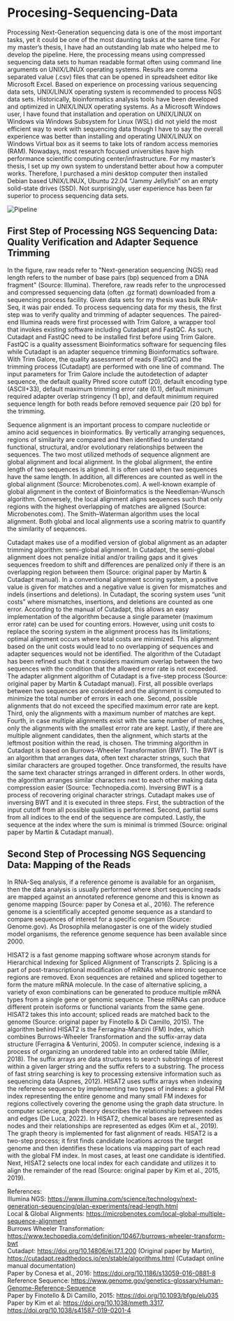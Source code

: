 # Procesing-Sequencing-Data

Processing Next-Generation sequencing data is one of the most important tasks, yet it could be one of the most daunting tasks at the same time. For my master’s thesis, I have had an outstanding lab mate who helped me to develop the pipeline. Here, the processing means using compressed sequencing data sets to human readable format often using command line arguments on UNIX/LINUX operating systems. Results are comma separated value (.csv) files that can be opened in spreadsheet editor like Microsoft Excel.  Based on experience on processing various sequencing data sets, UNIX/LINUX operating system is recommended to process NGS data sets. Historically, bioinformatics analysis tools have been developed and optimized in UNIX/LINUX operating systems. As a Microsoft Windows user, I have found that installation and operation on UNIX/LINUX on Windows via Windows Subsystem for Linux (WSL) did not yield the most efficient way to work with sequencing data though I have to say the overall experience was better than installing and operating UNIX/LINUX on Windows Virtual box as it seems to take lots  of random access memories (RAM).  Nowadays, most research focused universities have high performance scientific computing center/infrastructure. For my master’s thesis, I set up my own system to understand better about how a computer works. Therefore, I purchased a mini desktop computer then installed Debian based UNIX/LINUX, Ubuntu 22.04 “Jammy Jellyfish” on an empty solid-state drives (SSD). Not surprisingly, user experience has been far superior to process sequencing data sets.


![Pipeline](https://github.com/echo4922/Procesing-Sequencing-Data/assets/112420424/b589a18c-70e2-44ac-80ba-4064a0e4350b)


## First Step of Processing NGS Sequencing Data: Quality Verification and Adapter Sequence Trimming
In the figure, raw reads refer to "Next-generation sequencing (NGS) read length refers to the number of base pairs (bp) sequenced from a DNA fragment" (Source: Illumina). Therefore, raw reads refer to the unprocessed and compressed sequencing data (often .gz format) downloaded from a sequencing process facility. Given data sets for my thesis was bulk RNA-Seq, it was pair ended. To process sequencing data for my thesis, the first step was to verify quality and trimming of adapter sequences. The paired-end Illumina reads were first processed with Trim Galore, a wrapper tool that invokes existing software including Cutadapt and FastQC. As such, Cutadapt and FastQC need to be installed first before using Trim Galore. FastQC is a quality assessment Bioinformatics software for sequencing files while Cutadapt is an adapter sequence trimming Bioinformatics software. With Trim Galore, the quality assessment of reads (FastQC) and the trimming process (Cutadapt) are performed with one line of command. The input parameters for Trim Galore include the autodetection of adapter sequence, the default quality Phred score cutoff (20), default encoding type (ASCII+33), default maximum trimming error rate (0.1), default minimum required adapter overlap stringency (1 bp), and default minimum required sequence length for both reads before removed sequence pair (20 bp) for the trimming.

Sequence alignment is an important process to compare nucleotide or amino acid sequences in bioinformatics. By vertically arranging sequences, regions of similarity are compared and then identified to understand functional, structural, and/or evolutionary relationships between the sequences. The two most utilized methods of sequence alignment are global alignment and local alignment. In the global alignment, the entire length of two sequences is aligned. It is often used when two sequences have the same length. In addition, all differences are counted as well in the global alignment (Source: Microbenotes.com). A well-known example of global alignment in the context of Bioinformatics is the Needleman-Wunsch algorithm. Conversely, the local alignment aligns sequences such that only regions with the highest overlapping of matches are aligned (Source: Microbenotes.com). The Smith–Waterman algorithm uses the local alignment. Both global and local alignments use a scoring matrix to quantify the similarity of sequences. 

Cutadapt makes use of a modified version of global alignment as an adapter trimming algorithm: semi-global alignment. In Cutadapt, the semi-global alignment does not penalize initial and/or trailing gaps and it gives sequences freedom to shift and differences are penalized only if there is an overlapping region between them (Source: original paper by Martin & Cutadapt manual). In a conventional alignment scoring system, a positive value is given for matches and a negative value is given for mismatches and indels (insertions and deletions). In Cutadapt, the scoring system uses “unit costs” where mismatches, insertions, and deletions are counted as one error. According to the manual of Cutadapt, this allows an easy implementation of the algorithm because a single parameter (maximum error rate) can be used for counting errors. However, using unit costs to replace the scoring system in the alignment process has its limitations; optimal alignment occurs where total costs are minimized. This alignment based on the unit costs would lead to no overlapping of sequences and adapter sequences would not be identified. The algorithm of the Cutadapt has been refined such that it considers maximum overlap between the two sequences with the condition that the allowed error rate is not exceeded. The adapter alignment algorithm of Cutadapt is a five-step process (Source: original paper by Martin & Cutadapt manual). First, all possible overlaps between two sequences are considered and the alignment is computed to minimize the total number of errors in each one. Second, possible alignments that do not exceed the specified maximum error rate are kept. Third, only the alignments with a maximum number of matches are kept. Fourth, in case multiple alignments exist with the same number of matches, only the alignments with the smallest error rate are kept. Lastly, if there are multiple alignment candidates, then the alignment, which starts at the leftmost position within the read, is chosen. The trimming algorithm in Cutadapt is based on Burrows-Wheeler Transformation (BWT). The BWT is an algorithm that arranges data, often text character strings, such that similar characters are grouped together. Once transformed, the results have the same text character strings arranged in different orders. In other words, the algorithm arranges similar characters next to each other making data compression easier (Source: Technopedia.com). Inversing BWT is a process of recovering original character strings. Cutadapt makes use of inversing BWT and it is executed in three steps. First, the subtraction of the input cutoff from all possible qualities is performed. Second, partial sums from all indices to the end of the sequence are computed. Lastly, the sequence at the index where the sum is minimal is trimmed (Source: original paper by Martin & Cutadapt manual).

## Second Step of Processing NGS Sequencing Data: Mapping of the Reads

In RNA-Seq analysis, if a reference genome is available for an organism, then the data analysis is usually performed where short sequencing reads are mapped against an annotated reference genome and this is known as genome mapping (Source: paper by Conesa et al., 2016). The reference genome is a scientifically accepted genome sequence as a standard to compare sequences of interest for a specific organism (Source: Genome.gov). As Drosophila melanogaster is one of the widely studied model organisms, the reference genome sequence has been available since 2000.

HISAT2  is a fast genome mapping software whose acronym stands for Hierarchical Indexing for Spliced Alignment of Transcripts 2. Splicing is a part of post-transcriptional modification of mRNAs where intronic sequence regions are removed. Exon sequences are retained and spliced together to form the mature mRNA molecule. In the case of alternative splicing, a variety of exon combinations can be generated to produce multiple mRNA types from a single gene or genomic sequence. These mRNAs can produce different protein isoforms or functional variants from the same gene. HISAT2 takes this into account; spliced reads are matched back to the genome (Source: original paper by Finotello & Di Camillo, 2015). The algorithm behind HISAT2 is the Ferragina-Manzini (FM) Index, which combines Burrows-Wheeler Transformation and the suffix-array data structure (Ferragina & Venturini, 2005). In computer science, indexing is a process of organizing an unordered table into an ordered table (Miller, 2018). The suffix arrays are data structures to search substrings of interest within a given larger string and the suffix refers to a substring. The process of fast string searching is key to processing extensive information such as sequencing data (Aspnes, 2012). HISAT2 uses suffix arrays when indexing the reference sequence by implementing two types of indexes: a global FM index representing the entire genome and many small FM indexes for regions collectively covering the genome using the graph data structure. In computer science, graph theory describes the relationship between nodes and edges (De Luca, 2022). In HISAT2, chemical bases are represented as nodes and their relationships are represented as edges (Kim et al., 2019). The graph theory is implemented for fast alignment of reads. HISAT2 is a two-step process; it first finds candidate locations across the target genome and then identifies these locations via mapping part of each read with the global FM index. In most cases, at least one candidate is identified. Next, HISAT2 selects one local index for each candidate and utilizes it to align the remainder of the read (Source: original paper by Kim et al., 2015, 2019).

References: <br />
Illumina NGS: https://www.illumina.com/science/technology/next-generation-sequencing/plan-experiments/read-length.html <br />
Local & Global Alignments: https://microbenotes.com/local-global-multiple-sequence-alignment <br />
Burrows Wheeler Transformation: https://www.techopedia.com/definition/10467/burrows-wheeler-transform-bwt <br />
Cutadapt: https://doi.org/10.14806/ej.17.1.200 (Original paper by Martin), https://cutadapt.readthedocs.io/en/stable/algorithms.html (Cutadapt online manual documentation) <br />
Paper by Conesa et al., 2016: https://doi.org/10.1186/s13059-016-0881-8 <br />
Reference Sequence: https://www.genome.gov/genetics-glossary/Human-Genome-Reference-Sequence <br />
Paper by Finotello & Di Camillo, 2015: https://doi.org/10.1093/bfgp/elu035 <br />
Paper by Kim et al: https://doi.org/10.1038/nmeth.3317, https://doi.org/10.1038/s41587-019-0201-4 <br />






